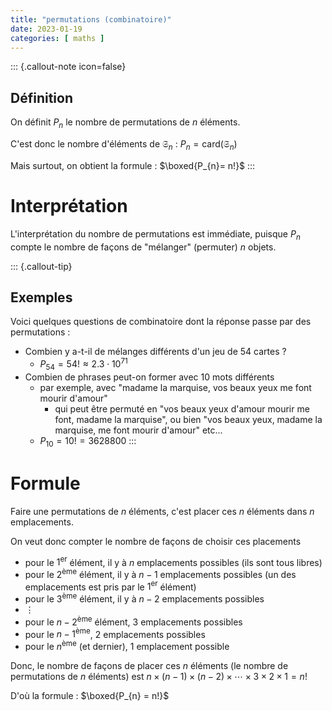 ```yaml
---
title: "permutations (combinatoire)"
date: 2023-01-19
categories: [ maths ]
---
```


::: {.callout-note icon=false}
## Définition

On définit $P_{n}$ le nombre de permutations de $n$ éléments.

C'est donc le nombre d'éléments de $\mathfrak{S}_{n}$ : $P_{n} = \text{card} (\mathfrak{S}_{n})$

Mais surtout, on obtient la formule : $\boxed{P_{n}= n!}$
:::


# Interprétation

L'interprétation du nombre de permutations est immédiate, puisque $P_{n}$ compte le nombre de façons de "mélanger" (permuter) $n$ objets.

::: {.callout-tip}
## Exemples

Voici quelques questions de combinatoire dont la réponse passe par des permutations :

 - Combien y a-t-il de mélanges différents d'un jeu de 54 cartes ?
     - $P_{54} = 54! \approx 2.3 \cdot 10^{71}$
 - Combien de phrases peut-on former avec 10 mots différents
     - par exemple, avec "madame la marquise, vos beaux yeux me font mourir d'amour"
         - qui peut être permuté en "vos beaux yeux d'amour mourir me font, madame la marquise", ou bien "vos beaux yeux, madame la marquise, me font mourir d'amour" etc...
     - $P_{10} = 10! = 3628800$
:::


# Formule

Faire une permutations de $n$ éléments, c'est placer ces $n$ éléments dans $n$ emplacements.

On veut donc compter le nombre de façons de choisir ces placements

 - pour le $1^{\text{er}}$ élément, il y à $n$ emplacements possibles (ils sont tous libres)
 - pour le $2^{\text{ème}}$ élément, il y à $n-1$ emplacements possibles (un des emplacements est pris par le $1^{\text{er}}$ élément)
 - pour le $3^{\text{ème}}$ élément, il y à $n-2$ emplacements possibles
 - $\vdots$
 - pour le $n-2^{\text{ème}}$ élément, $3$ emplacements possibles
 - pour le $n-1^{\text{ème}}$, $2$ emplacements possibles
 - pour le $n^{\text{ème}}$ (et dernier), $1$ emplacement possible

Donc, le nombre de façons de placer ces $n$ éléments (le nombre de permutations de $n$ éléments) est $n\times (n-1)\times(n-2)\times\cdots \times 3 \times2\times 1 = n!$

D'où la formule : $\boxed{P_{n} = n!}$

